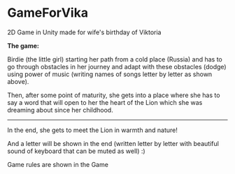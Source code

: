 # GameForVika
2D Game in Unity made for wife's birthday of Viktoria


<b> The game:
</b>

Birdie (the little girl) starting her path from a cold place (Russia) and has to go through obstacles in her journey and adapt with these obstacles (dodge) using power of music (writing names of songs letter by letter as shown above).

Then, after some point of maturity, she gets into a place where she has to say a word that will open to her the heart of the Lion which she was dreaming about since her childhood. 

<hr> In the end, she gets to meet the Lion in warmth and nature! 

And a letter will be shown in the end (written letter by letter with beautiful sound of keyboard that can be muted as well) :) 

Game rules are shown in the Game




